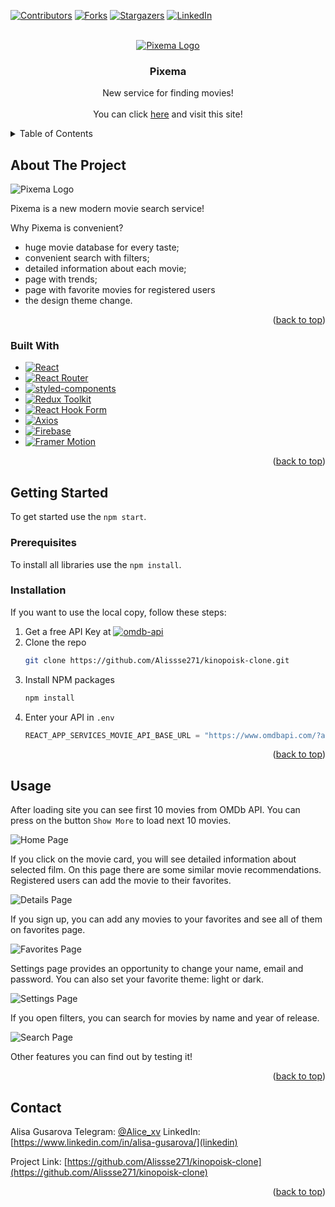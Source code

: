 [![Contributors][contributors-shield]][contributors-url]
[![Forks][forks-shield]][forks-url]
[![Stargazers][stars-shield]][stars-url]
[![LinkedIn][linkedin-shield]][linkedin-url]

<br />
<div align="center">
  <a href="https://github.com/Alissse271/kinopoisk-clone">
    <img src="images/pixema-logo.png" alt="Pixema Logo">
  </a>

  <h3 align="center">Pixema</h3>

  <p align="center">
    New service for finding movies!
    <br />
    <br />
    You can click <a href=" https://alissse271.github.io/kinopoisk-clone">here</a> and visit this site!
  </p>
</div>

<!-- TABLE OF CONTENTS -->
<details>
  <summary>Table of Contents</summary>
  <ol>
    <li>
      <a href="#about-the-project">About The Project</a>
      <ul>
        <li><a href="#built-with">Built With</a></li>
      </ul>
    </li>
    <li>
      <a href="#getting-started">Getting Started</a>
      <ul>
        <li><a href="#prerequisites">Prerequisites</a></li>
        <li><a href="#installation">Installation</a></li>
      </ul>
    </li>
    <li><a href="#usage">Usage</a></li>
    <li><a href="#contact">Contact</a></li>
  </ol>
</details>

<!-- ABOUT THE PROJECT -->

## About The Project

   <img src="images/pixema-logo.png" alt="Pixema Logo">

Pixema is a new modern movie search service!

Why Pixema is convenient?

- huge movie database for every taste;
- convenient search with filters;
- detailed information about each movie;
- page with trends;
- page with favorite movies for registered users
- the design theme change.

<p align="right">(<a href="#readme-top">back to top</a>)</p>

### Built With

- [![React][react.js]][react-url]
- [![React Router][reactrouter.com]][react-router-url]
- [![styled-components][styled-components]][styled-components-url]
- [![Redux Toolkit][redux-toolkit.js.org]][redux-url]
- [![React Hook Form][react-hook-form.com]][react-hook-form-url]
- [![Axios][axios-http.com]][axios-url]
- [![Firebase][firebase.google.com]][firebase-url]
- [![Framer Motion][framer.com]][framer-url]

<p align="right">(<a href="#readme-top">back to top</a>)</p>

<!-- GETTING STARTED -->

## Getting Started

To get started use the `npm start`.

### Prerequisites

To install all libraries use the `npm install`.

### Installation

If you want to use the local copy, follow these steps:

1. Get a free API Key at [![omdb-api][omdbapi.com]][omdb-api-url]
2. Clone the repo
   ```sh
   git clone https://github.com/Alissse271/kinopoisk-clone.git
   ```
3. Install NPM packages
   ```sh
   npm install
   ```
4. Enter your API in `.env`
   ```js
   REACT_APP_SERVICES_MOVIE_API_BASE_URL = "https://www.omdbapi.com/?apikey= ENTER YOUR API";
   ```

<p align="right">(<a href="#readme-top">back to top</a>)</p>

<!-- USAGE EXAMPLES -->

## Usage

After loading site you can see first 10 movies from OMDb API. You can press on the button `Show More` to load next 10 movies.

<img src="images/home-page.png" alt="Home Page">

If you click on the movie card, you will see detailed information about selected film. On this page there are some similar movie recommendations. Registered users can add the movie to their favorites.

<img src="images/details-page.png" alt="Details Page">

If you sign up, you can add any movies to your favorites and see all of them on favorites page.

<img src="images/favorites-page.png" alt="Favorites Page">

Settings page provides an opportunity to change your name, email and password.
You can also set your favorite theme: light or dark.

<img src="images/settings-page.png" alt="Settings Page">

If you open filters, you can search for movies by name and year of release.

<img src="images/filters.png" alt="Search Page">

Other features you can find out by testing it!

<p align="right">(<a href="#readme-top">back to top</a>)</p>

## Contact

Alisa Gusarova
Telegram: [@Alice_xv](telegram)
LinkedIn: [https://www.linkedin.com/in/alisa-gusarova/](linkedin)

Project Link: [https://github.com/Alissse271/kinopoisk-clone](https://github.com/Alissse271/kinopoisk-clone)

<p align="right">(<a href="#readme-top">back to top</a>)</p>

[contributors-shield]: https://img.shields.io/github/contributors/Alissse271/kinopoisk-clone.svg?style=for-the-badge
[contributors-url]: https://github.com/Alissse271/kinopoisk-clone/graphs/contributors
[forks-shield]: https://img.shields.io/github/forks/Alissse271/kinopoisk-clone.svg?style=for-the-badge
[forks-url]: https://github.com/Alissse271/kinopoisk-clone/network/members
[stars-shield]: https://img.shields.io/github/stars/Alissse271/kinopoisk-clone.svg?style=for-the-badge
[stars-url]: https://github.com/Alissse271/kinopoisk-clone/stargazers
[linkedin-shield]: https://img.shields.io/badge/-LinkedIn-black.svg?style=for-the-badge&logo=linkedin&colorB=555
[linkedin-url]: https://www.linkedin.com/in/alisa-gusarova/
[typescriptlang.org]: https://img.shields.io/badge/-Typescript-blue?style=for-the-badge&logo=typescript&logoColor=white
[typescript-url]: https://www.typescriptlang.org/
[react.js]: https://img.shields.io/badge/React-20232A?style=for-the-badge&logo=react&logoColor=61DAFB
[react-url]: https://reactjs.org/
[axios-http.com]: https://img.shields.io/badge/-axios-671ddf?style=for-the-badge&logo=axios&logoColor=white
[axios-url]: https://axios-http.com/ru/docs/intro
[firebase.google.com]: https://img.shields.io/badge/-firebase-5f6368?style=for-the-badge&logo=firebase&logoColor=orange
[firebase-url]: https://firebase.google.com/docs/
[redux-toolkit.js.org]: https://img.shields.io/badge/-redux--toolkit-764abc?style=for-the-badge&logo=redux&logoColor=white
[redux-url]: https://redux-toolkit.js.org/
[react-hook-form.com]: https://img.shields.io/badge/-react--hook--form-1e2a4a?style=for-the-badge&logo=react-hook-form&logoColor=ec5990
[react-hook-form-url]: https://react-hook-form.com/
[framer.com]: https://img.shields.io/badge/-framer--motion-DD0031?style=for-the-badge&logo=framer&logoColor=black
[framer-url]: https://www.framer.com/
[reactrouter.com]: https://img.shields.io/badge/React_Router-CA4245?style=for-the-badge&logo=react-router&logoColor=white
[react-router-url]: https://reactrouter.com/
[styled-components]: https://img.shields.io/badge/styled--components-DB7093?style=for-the-badge&logo=styled-components&logoColor=white
[styled-components-url]: https://styled-components.com/
[omdbapi.com]: https://img.shields.io/badge/-OMDb%20API%20-blue
[omdb-api-url]: http://www.omdbapi.com/
